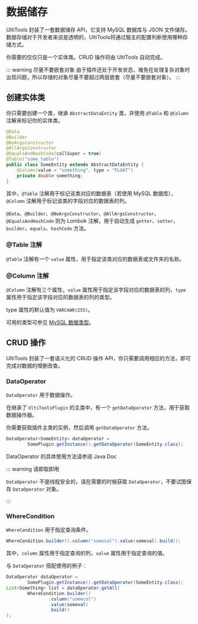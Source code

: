 # 数据储存

UltiTools 封装了一套数据储存 API，它支持 MySQL 数据库与 JSON 文件储存。数据存储对于开发者来说是透明的，UltiTools将通过服主的配置判断使用哪种存储方式。

你需要的仅仅只是一个实体类。CRUD 操作将由 UltiTools 自动完成。

::: warning 尽量不要嵌套对象
由于插件还处于开发状态，难免在处理复杂对象时出现问题，所以存储的对象尽量不要超过两层嵌套（尽量不要嵌套对象）。
:::

## 创建实体类

你只需要创建一个类，继承 `AbstractDataEntity` 类，并使用 `@Table` 和 `@Column` 注解来标记你的实体类。

```java
@Data
@Builder
@NoArgsConstructor
@AllArgsConstructor
@EqualsAndHashCode(callSuper = true)
@Table("some_table")
public class SomeEntity extends AbstractDataEntity {
    @Column(value = "something", type = "FLOAT")
    private double something;
}
```

其中，`@Table` 注解用于标记该类对应的数据表（若使用 MySQL 数据库），`@Column` 注解用于标记该类的字段对应的数据表的列。

`@Data`、`@Builder`、`@NoArgsConstructor`、`@AllArgsConstructor`、`@EqualsAndHashCode` 则为 Lombok 注解，用于自动生成 `getter`、`setter`、`builder`、`equals`、`hashCode` 方法。

### @Table 注解

`@Table` 注解有一个 `value` 属性，用于指定该类对应的数据表或文件夹的名称。

### @Column 注解

`@Column` 注解有三个属性，`value` 属性用于指定该字段对应的数据表的列，`type` 属性用于指定该字段对应的数据表的列的类型。

type 属性的默认值为 `VARCHAR(255)`。

可用的类型可参见 [MySQL 数据类型](https://www.runoob.com/mysql/mysql-data-types.html)。

## CRUD 操作

UltiTools 封装了一套语义化的 CRUD 操作 API，你只需要调用相应的方法，即可完成对数据的增删改查。

### DataOperator

`DataOperator` 用于数据操作。

在继承了 `UltiToolsPlugin` 的主类中，有一个 `getDataOperator` 方法，用于获取数据操作器。

你需要获取插件主类的实例，然后调用 `getDataOperator` 方法。

```java
DataOperator<SomeEntity> dataOperator = 
        SomePlugin.getInstance().getDataOperator(SomeEntity.class);
```
DataOperator 的具体使用方法请参阅 Java Doc

::: warning 请即取即用

`DataOperator` 不是线程安全的，请在需要的时候获取 `DataOperator`，不要试图保存 `DataOperator` 对象。

:::


### WhereCondition

`WhereCondition` 用于指定查询条件。

```java
WhereCondition.builder().column("somecol").value(someval).build();
```

其中，`column` 属性用于指定查询的列，`value` 属性用于指定查询的值。

与 `DataOperator` 搭配使用的例子：

```java
DataOperator dataOperator = 
        SomePlugin.getInstance().getDataOperator(SomeEntity.class);
List<Something> list = dataOperator.getAll(
        WhereCondition.builder()
                .column("somecol")
                .value(someval)
                .build()
);
```
